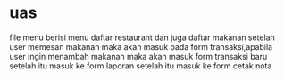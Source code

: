 # uas 
file menu berisi menu daftar restaurant dan juga daftar makanan 
setelah user memesan makanan maka akan masuk pada form transaksi,apabila user ingin menambah makanan maka akan masuk  form transaksi baru setelah itu masuk ke form laporan setelah itu masuk ke form cetak nota
